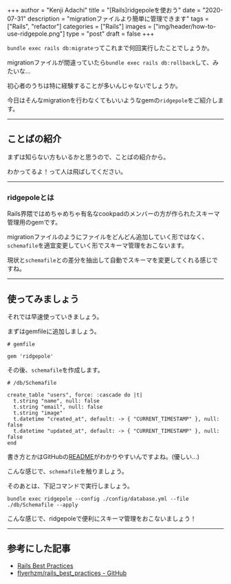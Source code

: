 +++
author = "Kenji Adachi"
title = "[Rails]ridgepoleを使おう"
date = "2020-07-31"
description = "migrationファイルより簡単に管理できます"
tags = ["Rails", "refactor"]
categories = ["Rails"]
images  = ["img/header/how-to-use-ridgepole.png"]
type = "post"
draft =  false
+++

`bundle exec rails db:migrate`ってこれまで何回実行したことでしょうか。

migrationファイルが間違っていたら`bundle exec rails db:rollback`して、みたいな…

初心者のうちは特に経験することが多いんじゃないでしょうか。

今日はそんなmigrationを行わなくてもいいようなgemの`ridgepole`をご紹介します。

-------

<!--more-->

## ことばの紹介

まずは知らない方もいるかと思うので、ことばの紹介から。

わかってるよ！って人は飛ばしてください。

-------

### ridgepoleとは

Rails界隈ではめちゃめちゃ有名なcookpadのメンバーの方が作られたスキーマ管理用のgemです。

migrationファイルのようにファイルをどんどん追加していく形ではなく、`schemafile`を適宜変更していく形でスキーマ管理をおこないます。

現状と`schemafile`との差分を抽出して自動でスキーマを変更してくれる感じですね。

-------

## 使ってみましょう

それでは早速使っていきましょう。

まずはgemfileに追加しましょう。

```
# gemfile

gem 'ridgepole'

```

その後、`schemafile`を作成します。

```
# /db/Schemafile

create_table "users", force: :cascade do |t|
  t.string "name", null: false
  t.string "email", null: false
  t.string "image"
  t.datetime "created_at", default: -> { "CURRENT_TIMESTAMP" }, null: false
  t.datetime "updated_at", default: -> { "CURRENT_TIMESTAMP" }, null: false
end

```

書き方とかはGitHubの[README](https://github.com/winebarrel/ridgepole)がわかりやすいんですよね。(優しい…)

こんな感じで、`schemafile`を触りましょう。

そのあとは、下記コマンドで実行しましょう。

```
bundle exec ridgepole --config ./config/database.yml --file ./db/Schemafile --apply
```

こんな感じで、ridgepoleで便利にスキーマ管理をおこないましょう！

-------

## 参考にした記事

- [Rails Best Practices](https://rails-bestpractices.com/)
- [flyerhzm/rails_best_practices - GitHub](https://github.com/flyerhzm/rails_best_practices)
